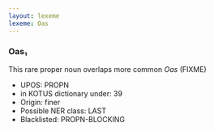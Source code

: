 ```yaml
---
layout: lexeme
lexeme: Oas
---
```


###  Oas₁

This rare proper noun overlaps more common *Oas* (FIXME)
* UPOS:  PROPN
* in KOTUS dictionary under:  39
* Origin:  finer
* Possible NER class:  LAST
* Blacklisted:  PROPN-BLOCKING

